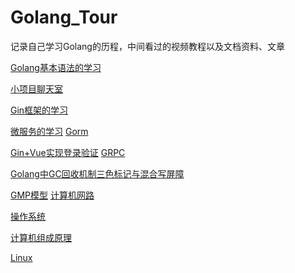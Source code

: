 # Golang_Tour
记录自己学习Golang的历程，中间看过的视频教程以及文档资料、文章

[Golang基本语法的学习](https://www.bilibili.com/video/BV1UW411x7v2?spm_id_from=333.999.0.0) 

[小项目聊天室]() 

[Gin框架的学习]() 

[微服务的学习](https://www.bilibili.com/video/BV1po4y1X7hH?spm_id_from=333.999.0.0&vd_source=d4ef5594758756055b2d017f0160911f)
[Gorm](https://www.bilibili.com/video/BV1U7411V78R?spm_id_from=333.999.0.0)

[Gin+Vue实现登录验证](https://www.bilibili.com/video/BV1CE411H7bQ?spm_id_from=333.999.0.0)
[GRPC](https://www.bilibili.com/video/BV1Xv41137CZ?spm_id_from=333.999.0.0&vd_source=d4ef5594758756055b2d017f0160911f)

[Golang中GC回收机制三色标记与混合写屏障](https://www.bilibili.com/video/BV1wz4y1y7Kd?spm_id_from=333.999.0.0&vd_source=d4ef5594758756055b2d017f0160911f)

[GMP模型](https://www.bilibili.com/video/BV19r4y1w7Nx?spm_id_from=333.999.0.0)
[计算机网路]()

[操作系统]()

[计算机组成原理]()

[Linux]()
[]()
[]()
[]()
[]()
[]()
[]()
[]()
[]()

